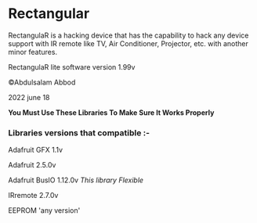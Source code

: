 # Rectangular
RectangulaR is a hacking device that has the capability to hack any device support with IR remote like TV, Air Conditioner, Projector, etc. with another minor features.

RectangulaR lite software version 1.99v





©Abdulsalam Abbod

2022 june 18

**You Must Use These Libraries To Make Sure It Works Properly**

### Libraries versions that compatible :-

Adafruit GFX 1.1v

Adafruit 2.5.0v

Adafruit BusIO 1.12.0v *This library Flexible*

IRremote 2.7.0v

EEPROM 'any version'
